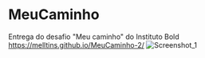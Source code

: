 # MeuCaminho
 Entrega do desafio "Meu caminho" do Instituto Bold
 https://melltins.github.io/MeuCaminho-2/
 ![Screenshot_1](https://github.com/MellTins/MeuCaminho-2/assets/113524300/799a7476-bd76-4a1f-823d-562519cd855a)

